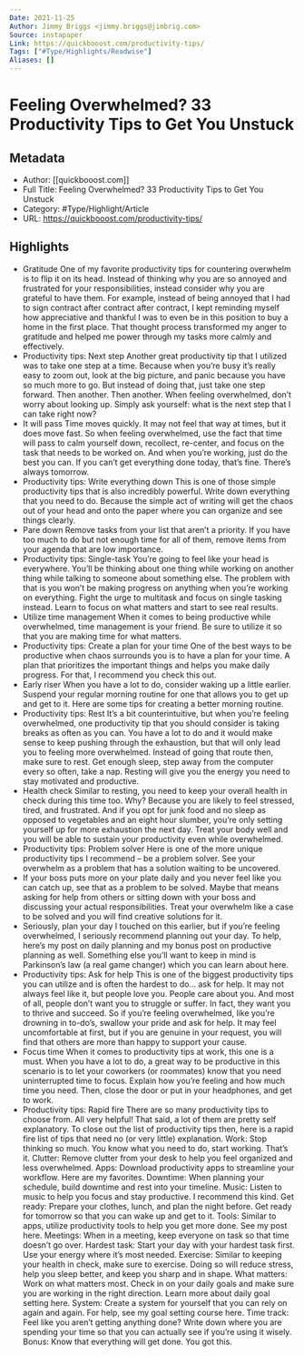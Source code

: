 ```yaml
---
Date: 2021-11-25
Author: Jimmy Briggs <jimmy.briggs@jimbrig.com>
Source: instapaper
Link: https://quickbooost.com/productivity-tips/
Tags: ["#Type/Highlights/Readwise"]
Aliases: []
---
```

# Feeling Overwhelmed? 33 Productivity Tips to Get You Unstuck

## Metadata
- Author: [[quickbooost.com]]
- Full Title: Feeling Overwhelmed? 33 Productivity Tips to Get You Unstuck
- Category: #Type/Highlight/Article
- URL: https://quickbooost.com/productivity-tips/

## Highlights
- Gratitude
  One of my favorite productivity tips for countering overwhelm is to flip it on its head. Instead of thinking why you are so annoyed and frustrated for your responsibilities, instead consider why you are grateful to have them.
  For example, instead of being annoyed that I had to sign contract after contract after contract, I kept reminding myself how appreciative and thankful I was to even be in this position to buy a home in the first place.
  That thought process transformed my anger to gratitude and helped me power through my tasks more calmly and effectively.
- Productivity tips: Next step
  Another great productivity tip that I utilized was to take one step at a time. Because when you’re busy it’s really easy to zoom out, look at the big picture, and panic because you have so much more to go.
  But instead of doing that, just take one step forward.
  Then another. Then another.
  When feeling overwhelmed, don’t worry about looking up. Simply ask yourself: what is the next step that I can take right now?
- It will pass
  Time moves quickly. It may not feel that way at times, but it does move fast. So when feeling overwhelmed, use the fact that time will pass to calm yourself down, recollect, re-center, and focus on the task that needs to be worked on.
  And when you’re working, just do the best you can. If you can’t get everything done today, that’s fine.
  There’s always tomorrow.
- Productivity tips: Write everything down
  This is one of those simple productivity tips that is also incredibly powerful. Write down everything that you need to do.
  Because the simple act of writing will get the chaos out of your head and onto the paper where you can organize and see things clearly.
- Pare down
  Remove tasks from your list that aren’t a priority. If you have too much to do but not enough time for all of them, remove items from your agenda that are low importance.
- Productivity tips: Single-task
  You’re going to feel like your head is everywhere. You’ll be thinking about one thing while working on another thing while talking to someone about something else.
  The problem with that is you won’t be making progress on anything when you’re working on everything.
  Fight the urge to multitask and focus on single tasking instead. Learn to focus on what matters and start to see real results.
- Utilize time management
  When it comes to being productive while overwhelmed, time management is your friend. Be sure to utilize it so that you are making time for what matters.
- Productivity tips: Create a plan for your time
  One of the best ways to be productive when chaos surrounds you is to have a plan for your time. A plan that prioritizes the important things and helps you make daily progress.
  For that, I recommend you check this out.
- Early riser
  When you have a lot to do, consider waking up a little earlier. Suspend your regular morning routine for one that allows you to get up and get to it.
  Here are some tips for creating a better morning routine.
- Productivity tips: Rest
  It’s a bit counterintuitive, but when you’re feeling overwhelmed, one productivity tip that you should consider is taking breaks as often as you can.
  You have a lot to do and it would make sense to keep pushing through the exhaustion, but that will only lead you to feeling more overwhelmed. Instead of going that route then, make sure to rest. Get enough sleep, step away from the computer every so often, take a nap.
  Resting will give you the energy you need to stay motivated and productive.
- Health check
  Similar to resting, you need to keep your overall health in check during this time too. Why? Because you are likely to feel stressed, tired, and frustrated.
  And if you opt for junk food and no sleep as opposed to vegetables and an eight hour slumber, you’re only setting yourself up for more exhaustion the next day.
  Treat your body well and you will be able to sustain your productivity even while overwhelmed.
- Productivity tips: Problem solver
  Here is one of the more unique productivity tips I recommend – be a problem solver. See your overwhelm as a problem that has a solution waiting to be uncovered.
- If your boss puts more on your plate daily and you never feel like you can catch up, see that as a problem to be solved. Maybe that means asking for help from others or sitting down with your boss and discussing your actual responsibilities.
  Treat your overwhelm like a case to be solved and you will find creative solutions for it.
- Seriously, plan your day
  I touched on this earlier, but if you’re feeling overwhelmed, I seriously recommend planning out your day.
  To help, here’s my post on daily planning and my bonus post on productive planning as well. Something else you’ll want to keep in mind is Parkinson’s law (a real game changer) which you can learn about here.
- Productivity tips: Ask for help
  This is one of the biggest productivity tips you can utilize and is often the hardest to do… ask for help.
  It may not always feel like it, but people love you. People care about you. And most of all, people don’t want you to struggle or suffer. In fact, they want you to thrive and succeed.
  So if you’re feeling overwhelmed, like you’re drowning in to-do’s, swallow your pride and ask for help. It may feel uncomfortable at first, but if you are genuine in your request, you will find that others are more than happy to support your cause.
- Focus time
  When it comes to productivity tips at work, this one is a must. When you have a lot to do, a great way to be productive in this scenario is to let your coworkers (or roommates) know that you need uninterrupted time to focus.
  Explain how you’re feeling and how much time you need. Then, close the door or put in your headphones, and get to work.
- Productivity tips: Rapid fire
  There are so many productivity tips to choose from. All very helpful! That said, a lot of them are pretty self explanatory.
  To close out the list of productivity tips then, here is a rapid fire list of tips that need no (or very little) explanation.
  Work: Stop thinking so much. You know what you need to do, start working. That’s it.
  Clutter: Remove clutter from your desk to help you feel organized and less overwhelmed.
  Apps: Download productivity apps to streamline your workflow. Here are my favorites.
  Downtime: When planning your schedule, build downtime and rest into your timeline.
  Music: Listen to music to help you focus and stay productive. I recommend this kind.
  Get ready: Prepare your clothes, lunch, and plan the night before. Get ready for tomorrow so that you can wake up and get to it.
  Tools: Similar to apps, utilize productivity tools to help you get more done. See my post here.
  Meetings: When in a meeting, keep everyone on task so that time doesn’t go over.
  Hardest task: Start your day with your hardest task first. Use your energy where it’s most needed.
  Exercise: Similar to keeping your health in check, make sure to exercise. Doing so will reduce stress, help you sleep better, and keep you sharp and in shape.
  What matters: Work on what matters most. Check in on your daily goals and make sure you are working in the right direction. Learn more about daily goal setting here.
  System: Create a system for yourself that you can rely on again and again. For help, see my goal setting course here.
  Time track: Feel like you aren’t getting anything done? Write down where you are spending your time so that you can actually see if you’re using it wisely.
  Bonus: Know that everything will get done. You got this.
